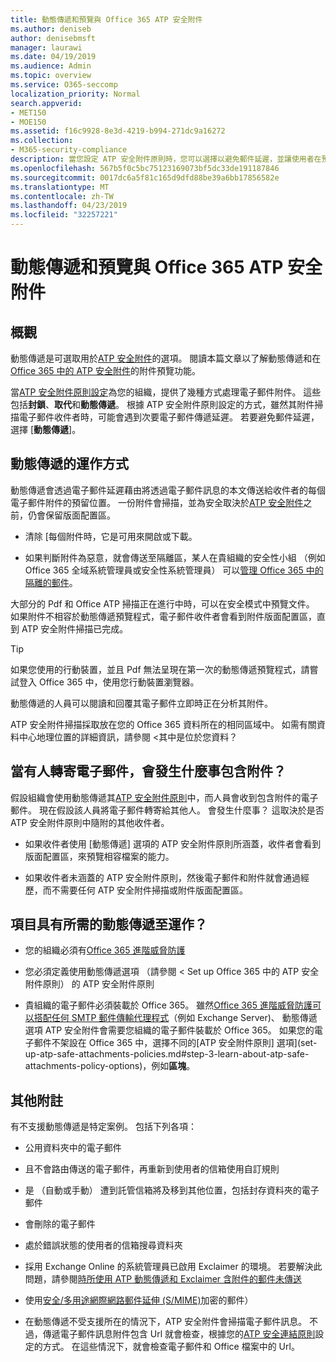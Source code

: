 ```yaml
---
title: 動態傳遞和預覽與 Office 365 ATP 安全附件
ms.author: deniseb
author: denisebmsft
manager: laurawi
ms.date: 04/19/2019
ms.audience: Admin
ms.topic: overview
ms.service: O365-seccomp
localization_priority: Normal
search.appverid:
- MET150
- MOE150
ms.assetid: f16c9928-8e3d-4219-b994-271dc9a16272
ms.collection:
- M365-security-compliance
description: 當您設定 ATP 安全附件原則時，您可以選擇以避免郵件延遲，並讓使用者在預覽所掃描的附件動態傳遞。
ms.openlocfilehash: 567b5f0c5bc75123169073bf5dc33de191187846
ms.sourcegitcommit: 0017dc6a5f81c165d9dfd88be39a6bb17856582e
ms.translationtype: MT
ms.contentlocale: zh-TW
ms.lasthandoff: 04/23/2019
ms.locfileid: "32257221"
---
```

# <a name="dynamic-delivery-and-previewing-with-office-365-atp-safe-attachments"></a>動態傳遞和預覽與 Office 365 ATP 安全附件

## <a name="overview"></a>概觀

動態傳遞是可選取用於[ATP 安全附件](atp-safe-attachments.md)的選項。 閱讀本篇文章以了解動態傳遞和在[Office 365 中的 ATP 安全附件](atp-safe-attachments.md)的附件預覽功能。

當[ATP 安全附件原則設定](set-up-atp-safe-attachments-policies.md)為您的組織，提供了幾種方式處理電子郵件附件。 這些包括**封鎖**、**取代**和**動態傳遞**。 根據 ATP 安全附件原則設定的方式，雖然其附件掃描電子郵件收件者時，可能會遇到次要電子郵件傳遞延遲。 若要避免郵件延遲，選擇 [**動態傳遞**]。
  
## <a name="how-dynamic-delivery-works"></a>動態傳遞的運作方式
  
動態傳遞會透過電子郵件延遲藉由將透過電子郵件訊息的本文傳送給收件者的每個電子郵件附件的預留位置。 一份附件會掃描，並為安全取決於[ATP 安全附件](atp-safe-attachments.md)之前，仍會保留版面配置區。 

- 清除 [每個附件時，它是可用來開啟或下載。 

- 如果判斷附件為惡意，就會傳送至隔離區，某人在貴組織的安全性小組 （例如 Office 365 全域系統管理員或安全性系統管理員） 可以[管理 Office 365 中的隔離的郵件](manage-quarantined-messages-and-files.md)。

大部分的 Pdf 和 Office ATP 掃描正在進行中時，可以在安全模式中預覽文件。 如果附件不相容於動態傳遞預覽程式，電子郵件收件者會看到附件版面配置區，直到 ATP 安全附件掃描已完成。

> [!TIP]
> 如果您使用的行動裝置，並且 Pdf 無法呈現在第一次的動態傳遞預覽程式，請嘗試登入 Office 365 中，使用您行動裝置瀏覽器。

動態傳遞的人員可以閱讀和回覆其電子郵件立即時正在分析其附件。 

ATP 安全附件掃描採取放在您的 Office 365 資料所在的相同區域中。 如需有關資料中心地理位置的詳細資訊，請參閱 <<c0>其中是位於您資料？ 
  
## <a name="what-happens-when-someone-forwards-an-email-that-contains-an-attachment"></a>當有人轉寄電子郵件，會發生什麼事包含附件？

假設組織會使用動態傳遞其[ATP 安全附件原則](set-up-atp-safe-attachments-policies.md)中，而人員會收到包含附件的電子郵件。 現在假設該人員將電子郵件轉寄給其他人。 會發生什麼事？ 這取決於是否 ATP 安全附件原則中隨附的其他收件者。
  
- 如果收件者使用 [動態傳遞] 選項的 ATP 安全附件原則所涵蓋，收件者會看到版面配置區，來預覽相容檔案的能力。
    
- 如果收件者未涵蓋的 ATP 安全附件原則，然後電子郵件和附件就會通過經歷，而不需要任何 ATP 安全附件掃描或附件版面配置區。
    
## <a name="whats-required-for-dynamic-delivery-to-work"></a>項目具有所需的動態傳遞至運作？

- 您的組織必須有[Office 365 進階威脅防護](office-365-atp.md)
    
- 您必須定義使用動態傳遞選項 （請參閱 < <b0>Set up Office 365 中的 ATP 安全附件原則</b0>） 的 ATP 安全附件原則
    
- 貴組織的電子郵件必須裝載於 Office 365。 雖然[Office 365 進階威脅防護可以搭配任何 SMTP 郵件傳輸代理程式](https://docs.microsoft.com/office365/servicedescriptions/office-365-advanced-threat-protection-service-description#requirements-for-office-365-advanced-threat-protection-atp)（例如 Exchange Server)、 動態傳遞選項 ATP 安全附件會需要您組織的電子郵件裝載於 Office 365。 如果您的電子郵件不架設在 Office 365 中，選擇不同的[ATP 安全附件原則] 選項](set-up-atp-safe-attachments-policies.md#step-3-learn-about-atp-safe-attachments-policy-options)，例如**區塊**。
    
## <a name="additional-considerations"></a>其他附註

有不支援動態傳遞是特定案例。 包括下列各項：
  
- 公用資料夾中的電子郵件
    
- 且不會路由傳送的電子郵件，再重新到使用者的信箱使用自訂規則
    
- 是 （自動或手動） 遭到託管信箱將及移到其他位置，包括封存資料夾的電子郵件
    
- 會刪除的電子郵件
    
- 處於錯誤狀態的使用者的信箱搜尋資料夾
    
- 採用 Exchange Online 的系統管理員已啟用 Exclaimer 的環境。 若要解決此問題，請參閱[時所使用 ATP 動態傳遞和 Exclaimer 含附件的郵件未傳送](https://support.microsoft.com/help/4014438/messages-with-attachments-are-not-delivered-when-atp-dynamic-delivery)

- 使用[安全/多用途網際網路郵件延伸 (S/MIME)](s-mime-for-message-signing-and-encryption.md)加密的郵件）

- 在動態傳遞不受支援所在的情況下，ATP 安全附件會掃描電子郵件訊息。 不過，傳遞電子郵件訊息附件包含 Url 就會檢查，根據您的[ATP 安全連結原則](set-up-atp-safe-links-policies.md)設定的方式。 在這些情況下，就會檢查電子郵件和 Office 檔案中的 Url。
